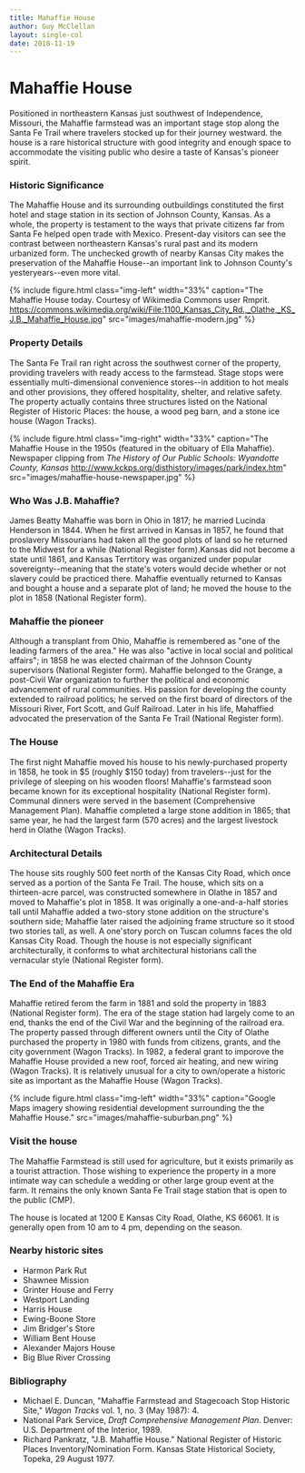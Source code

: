 ```yaml
---
title: Mahaffie House
author: Guy McClellan
layout: single-col
date: 2018-11-19
---
```


# Mahaffie House

Positioned in northeastern Kansas just southwest of Independence, Missouri, the Mahaffie farmstead was an important stage stop along the Santa Fe Trail where travelers stocked up for their journey westward. the house is a rare historical structure with good integrity and enough space to accommodate the visiting public who desire a taste of Kansas's pioneer spirit.

### Historic Significance
The Mahaffie House and its surrounding outbuildings constituted the first hotel and stage station in its section of Johnson County, Kansas. As a whole, the property is testament to the ways that private citizens far from Santa Fe helped open trade with Mexico. Present-day visitors can see the contrast between northeastern Kansas's rural past and its modern urbanized form. The unchecked growth of nearby Kansas City makes the preservation of the Mahaffie House--an important link to Johnson County's yesteryears--even more vital.

{% include figure.html
  class="img-left"
  width="33%"
  caption="The Mahaffie House today. Courtesy of Wikimedia Commons user Rmprit. <https://commons.wikimedia.org/wiki/File:1100_Kansas_City_Rd.,_Olathe,_KS_J.B._Mahaffie_House.jpg>"
  src="images/mahaffie-modern.jpg"
%}

### Property Details
The Santa Fe Trail ran right across the southwest corner of the property, providing travelers with ready access to the farmstead. Stage stops were essentially multi-dimensional convenience stores--in addition to hot meals and other provisions, they offered hospitality, shelter, and relative safety. The property actually contains three structures listed on the National Register of Historic Places: the house, a wood peg barn, and a stone ice house (Wagon Tracks). 

{% include figure.html
  class="img-right"
  width="33%"
  caption="The Mahaffie House in the 1950s (featured in the obituary of Ella Mahaffie). Newspaper clipping from _The History of Our Public Schools: Wyandotte County, Kansas_ <http://www.kckps.org/disthistory/images/park/index.htm>"
  src="images/mahaffie-house-newspaper.jpg"
%}

### Who Was J.B. Mahaffie?
James Beatty Mahaffie was born in Ohio in 1817; he married Lucinda Henderson in 1844. When he first arrived in Kansas in 1857, he found that proslavery Missourians had taken all the good plots of land so he returned to the Midwest for a while (National Register form).Kansas did not become a state until 1861, and Kansas Terrtitory was organized under popular sovereignty--meaning that the state's voters would decide whether or not slavery could be practiced there. Mahaffie eventually returned to Kansas and bought a house and a separate plot of land; he moved the house to the plot in 1858 (National Register form).

### Mahaffie the pioneer
Although a transplant from Ohio, Mahaffie is remembered as "one of the leading farmers of the area." He was also "active in local social and political affairs"; in 1858 he was elected chairman of the Johnson County supervisors (National Register form). Mahaffie belonged to the Grange, a post-Civil War organization to further the political and economic advancement of rural communities. His passion for developing the county extended to railroad politics; he served on the first board of directors of the Missouri River, Fort Scott, and Gulf Railroad. Later in his life, Mahaffied advocated the preservation of the Santa Fe Trail (National Register form).

### The House
The first night Mahaffie moved his house to his newly-purchased property in 1858, he took in $5 (roughly $150 today) from travelers--just for the privilege of sleeping on his wooden floors! Mahaffie's farmstead soon became known for its exceptional hospitality (National Register form). Communal dinners were served in the basement (Comprehensive Management Plan). Mahaffie completed a large stone addition in 1865; that same year, he had the largest farm (570 acres) and the largest livestock herd in Olathe (Wagon Tracks).

### Architectural Details 
The house sits roughly 500 feet north of the Kansas City Road, which once served as a portion of the Santa Fe Trail. The house, which sits on a thirteen-acre parcel, was constructed somewhere in Olathe in 1857 and moved to Mahaffie's plot in 1858. It was originally a one-and-a-half stories tall until Mahaffie added a two-story stone addition on the structure's southern side; Mahaffie later raised the adjoining frame structure so it stood two stories tall, as well. A one'story porch on Tuscan columns faces the old Kansas City Road. Though the house is not especially significant architecturally, it conforms to what architectural historians call the vernacular style (National Register form).

### The End of the Mahaffie Era
Mahaffie retired ferom the farm in 1881 and sold the property in 1883 (National Register form). The era of the stage station had largely come to an end, thanks the end of the Civil War and the beginning of the railroad era. The property passed through different owners until the City of Olathe purchased the property in 1980 with funds from citizens, grants, and the city government (Wagon Tracks). In 1982, a federal grant to imporove the Mahaffie House provided a new roof, forced air heating, and new wiring (Wagon Tracks). It is relatively unusual for a city to own/operate a historic site as important as the Mahaffie House (Wagon Tracks).

{% include figure.html
  class="img-left"
  width="33%"
  caption="Google Maps imagery showing residential development surrounding the the Mahaffie House."
  src="images/mahaffie-suburban.png"
%}

### Visit the house
The Mahaffie Farmstead is still used for agriculture, but it exists primarily as a tourist attraction. Those wishing to experience the property in a more intimate way can schedule a wedding or other large group event at the farm. It remains the only known Santa Fe Trail stage station that is open to the public (CMP).

The house is located at 1200 E Kansas City Road, Olathe, KS 66061. It is generally open from 10 am to 4 pm, depending on the season.

### Nearby historic sites
- Harmon Park Rut
- Shawnee Mission
- Grinter House and Ferry
- Westport Landing
- Harris House
- Ewing-Boone Store
- Jim Bridger's Store
- William Bent House
- Alexander Majors House
- Big Blue River Crossing

### Bibliography
- Michael E. Duncan, "Mahaffie Farmstead and Stagecoach Stop Historic Site," _Wagon Tracks_ vol. 1, no. 3 (May 1987): 4.
- National Park Service, _Draft Comprehensive Management Plan_. Denver: U.S. Department of the Interior, 1989.
- Richard Pankratz, "J.B. Mahaffie House." National Register of Historic Places Inventory/Nomination Form. Kansas State Historical Society, Topeka, 29 August 1977.
